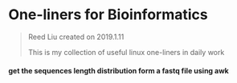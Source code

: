 # One-liners for Bioinformatics

> Reed Liu created on 2019.1.11
>
> This is my collection of useful linux one-liners in daily work

#### get the sequences length distribution form a fastq file using awk

